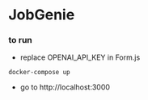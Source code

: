 # JobGenie

### to run

- replace OPENAI_API_KEY in Form.js

```
docker-compose up
```

- go to http://localhost:3000
